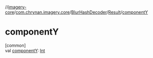//[imagery-core](../../../../index.md)/[com.chrynan.imagery.core](../../index.md)/[BlurHashDecoder](../index.md)/[Result](index.md)/[componentY](component-y.md)

# componentY

[common]\
val [componentY](component-y.md): [Int](https://kotlinlang.org/api/latest/jvm/stdlib/kotlin/-int/index.html)
